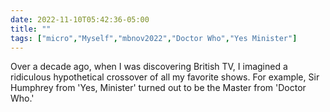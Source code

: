 ---date: 2022-11-10T05:42:36-05:00title: ""tags: ["micro","Myself","mbnov2022","Doctor Who","Yes Minister"]---Over a decade ago, when I was discovering British TV, I imagined a ridiculous hypothetical crossover of all my favorite shows. For example, Sir Humphrey from 'Yes, Minister' turned out to be the Master from 'Doctor Who.'